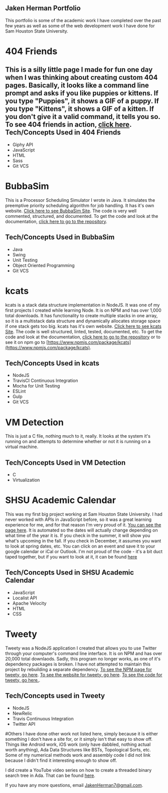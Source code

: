 ## Jaken Herman Portfolio

This portfolio is some of the academic work I have completed over the past few years as well as some of the web development work I have done for Sam Houston State University.

# 404 Friends
This is a silly little page I made for fun one day when I was thinking about creating custom 404 pages. Basically, it looks like a command line prompt and asks if you like puppies or kittens. If you type "Puppies", it shows a GIF of a puppy. If you type "Kittens", it shows a GIF of a kitten. If you don't give it a valid command, it tells you so. To see 404 friends in action, [click here](http://jakenherman.github.io/404-Friends/).
Tech/Concepts Used in 404 Friends
---
 - Giphy API
 - JavaScript
 - HTML
 - Sass
 - Git VCS

# BubbaSim
This is a Processor Scheduling Simulator I wrote in Java. It simulates the preemptive priority scheduling algorithm for job handling. It has it's own website. [Click here to see BubbaSim Site](http://jakenherman.github.io/BubbaSim). The code is very well commented, structured, and documented. To get the code and look at the documentation, [click here to go to the repository](http://github.com/jakenherman/BubbaSim).

Tech/Concepts Used in BubbaSim
---
 - Java
 - Swing
 - Unit Testing
 - Object Oriented Programming
 - Git VCS
 
# kcats
kcats is a stack data structure implementation in NodeJS. It was one of my first projects I created while learning Node. It is on NPM and has over 1,000 total downloads. It has functionality to create multiple stacks in one array, so it is a multistack data structure and dynamically allocates storage space if one stack gets too big. kcats has it's own website. [Click here to see kcats Site](http://jakenherman.github.io/kcats). The code is well structured, linted, tested, documented, etc. To get the code and look at the documentation, [click here to go to the repository](http://github.com/jakenherman/kcats) or to see it on npm go to [https://www.npmjs.com/package/kcats](https://www.npmjs.com/package/kcats).

Tech/Concepts Used in kcats
---
 - NodeJS
 - TravisCI Continuous Integration
 - Mocha for Unit Testing
 - ESLint
 - Gulp
 - Git VCS
 
# VM Detection
This is just a C file, nothing much to it, really. It looks at the system it's running on and attempts to determine whether or not it is running on a virtual machine. 

Tech/Concepts Used in VM Detection
---
 - C
 - Virtualization
 
# SHSU Academic Calendar
This was my first big project working at Sam Houston State University. I had never worked with APIs in JavaScript before, so it was a great learning experience for me, and for that reason I'm very proud of it. [You can see the page here](http://www.shsu.edu/dept/registrar/calendars/academic-calendar.html). It is automated so the dates will actually change depending on what time of the year it is. If you check in the summer, it will show you what's upcoming in the fall. If you check in December, it assumes you want to look at spring dates, etc. You can click on an event and save it to your google calendar or iCal or Outlook. I'm not proud of the code - it's a bit duct taped together, but if you want to look at it, it can be found [here](http://www.shsu.edu/dept/registrar/calendars/academic-cal.js)

Tech/Concepts Used in SHSU Academic Calendar
---
 - JavaScript
 - Localist API
 - Apache Velocity
 - HTML
 - CSS
 
# Tweety
Tweety was a NodeJS application I created that allows you to use Twitter through your computer's command line interface. It is on NPM and has over 20,000 total downlaods. Sadly, this program no longer works, as one of it's dependency packages is broken. I have not attempted to maintain this project by rebuilding a separate dependency. [To see the NPM page for tweety, go here](https://www.npmjs.com/package/tweety). [To see the website for tweety, go here](http://www.shsu.edu/jch053/tweety/). [To see the code for tweety, go here.](https://github.com/JakenHerman/tweety).

Tech/Concepts used in Tweety 
---
 - NodeJS
 - NewRelic
 - Travis Continuous Integration
 - Twitter API
 
#Others
I have done other work not listed here, simply because it is either something I don't have a site for, or it simply isn't that easy to show off. Things like Android work, iOS work (only have dabbled, nothing actual worth anything), Ada Data Structures like BSTs, Topological Sorts, etc. Some of my numerical methods work and assembly code I did not link because I didn't find it interesting enough to show off.

I did create a YouTube video series on how to create a threaded binary search tree in Ada. That can be found [here](https://www.youtube.com/playlist?list=PLOSlQdcu43L6-IPYp-kLbWVp6aBxJnl6N).

If you have any more questions, email [JakenHerman7@gmail.com](mailto:jakenherman7@gmail.com).

